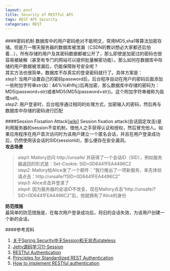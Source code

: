 ```yaml
---
layout: post
title: Security of RESTful API
tags: REST API Security
categories: REST
---
```

####
####密码机制
数据库中的用户密码绝对不能明文，常用MD5,sha1等算法加密存储。但是万一哪天服务器的数据库被泄漏（CSDN的教训想必大家都还后怕着...），所有存储的用户及其密码数据都被公开了，那么即使是加密过的密码也很容易被破解（甚至有专门的网站可以提供批量解密功能）。那么如何在数据库中存储的用户数据被泄漏后，仍能保障账号安全呢？  
其实方法也很简单，数据库不存真实的登录密码就行了。具体方案是：  
_step1_: 当用户设置自己的密码password后，后台程序自动在用户的密码后面添加一些附加字符串str(如：&6%％¥hfhj;)后再加密，那么数据库中存储的密码为：MD5(password+str)或者MD5(MD5(password+str))。这个附加字符串被称为盐值salt。  
_step2_: 用户登录时，后台程序通过相同的处理方式，加密输入的密码，然后再与数据库中存储的密码进行匹配  

####Session Fixsation Attack[[wiki](http://en.wikipedia.org/wiki/Session_fixation)] 
Session fixation attack(会话固定攻击)是利用服务器的session不变机制，借他人之手获得认证和授权，然后冒充他人。如果应用程序在用户首次访问时为该用户建立一个匿名会话，并且在用户登录成功后，仍然使用该会话的SID(sessionId)，那么便存在安全漏洞。  
__攻击场景__  
>_step1_: Mallory访问 http://unsafe/ 并获得了一个会话ID（SID），例如服务器返回的形式是：Set-Cookie: SID=0D6441FEA4496C2  
_step2_: Mallory给Alice发了一个邮件：“我行推出了一项新服务，率先体验请点击：http://unsafe/?SID=0D6441FEA4496C2”  
_step3_: Alice点击并登录了  
_step4_: 因为服务器的会话ID不改变，现在Mallory点击“http://unsafe/?SID=0D6441FEA4496C2”后，他就拥有了Alice的身份  

__防范措施__  
最简单的防范措施是，在每次用户登录成功后，将旧的会话失效，为该用户创建一个新的会话。


####参考资料  
1. [关于Spring Security中无Session和无状态stateless](http://www.cnblogs.com/Mainz/p/3230077.html)
2. [Jetty源码学习11-Session](http://my.oschina.net/tryUcatchUfinallyU/blog/113350)
3. [RESTful Authentication](http://stackoverflow.com/questions/319530/restful-authentication)
4. [Principles for Standardized REST Authentication](http://broadcast.oreilly.com/2009/12/principles-for-standardized-rest-authentication.html)
5. [How to implement RESTful authentication](http://blog.synopse.info/post/2011/05/24/How-to-implement-RESTful-authentication)